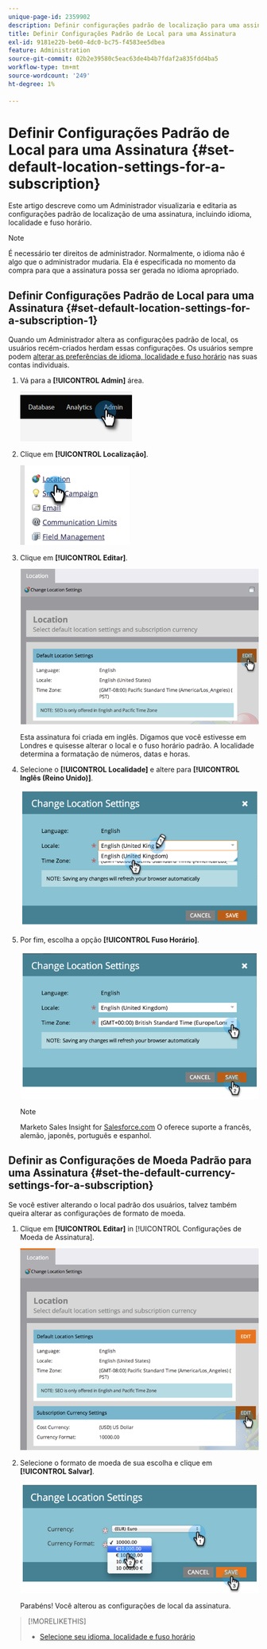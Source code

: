 ```yaml
---
unique-page-id: 2359902
description: Definir configurações padrão de localização para uma assinatura - Documentação do Marketo - Documentação do produto
title: Definir Configurações Padrão de Local para uma Assinatura
exl-id: 9181e22b-be60-4dc0-bc75-f4583ee5dbea
feature: Administration
source-git-commit: 02b2e39580c5eac63de4b4b7fdaf2a835fdd4ba5
workflow-type: tm+mt
source-wordcount: '249'
ht-degree: 1%

---
```


# Definir Configurações Padrão de Local para uma Assinatura {#set-default-location-settings-for-a-subscription}

Este artigo descreve como um Administrador visualizaria e editaria as configurações padrão de localização de uma assinatura, incluindo idioma, localidade e fuso horário.

>[!NOTE]
>
>É necessário ter direitos de administrador. Normalmente, o idioma não é algo que o administrador mudaria. Ela é especificada no momento da compra para que a assinatura possa ser gerada no idioma apropriado.

## Definir Configurações Padrão de Local para uma Assinatura {#set-default-location-settings-for-a-subscription-1}

Quando um Administrador altera as configurações padrão de local, os usuários recém-criados herdam essas configurações. Os usuários sempre podem [alterar as preferências de idioma, localidade e fuso horário](/help/marketo/product-docs/administration/settings/select-your-language-locale-and-time-zone.md) nas suas contas individuais.

1. Vá para a **[!UICONTROL Admin]** área.

   ![](assets/set-default-location-settings-for-a-subscription-1.png)

1. Clique em **[!UICONTROL Localização]**.

   ![](assets/set-default-location-settings-for-a-subscription-2.png)

1. Clique em **[!UICONTROL Editar]**.

   ![](assets/set-default-location-settings-for-a-subscription-3.png)

   Esta assinatura foi criada em inglês. Digamos que você estivesse em Londres e quisesse alterar o local e o fuso horário padrão. A localidade determina a formatação de números, datas e horas.

1. Selecione o **[!UICONTROL Localidade]** e altere para **[!UICONTROL Inglês (Reino Unido)]**.

   ![](assets/set-default-location-settings-for-a-subscription-4.png)

1. Por fim, escolha a opção **[!UICONTROL Fuso Horário]**.

   ![](assets/set-default-location-settings-for-a-subscription-5.png)

   >[!NOTE]
   >
   >Marketo Sales Insight for [Salesforce.com](https://salesforce.com/) O oferece suporte a francês, alemão, japonês, português e espanhol.

## Definir as Configurações de Moeda Padrão para uma Assinatura {#set-the-default-currency-settings-for-a-subscription}

Se você estiver alterando o local padrão dos usuários, talvez também queira alterar as configurações de formato de moeda.

1. Clique em **[!UICONTROL Editar]** in [!UICONTROL Configurações de Moeda de Assinatura].

   ![](assets/set-default-location-settings-for-a-subscription-6.png)

1. Selecione o formato de moeda de sua escolha e clique em **[!UICONTROL Salvar]**.

   ![](assets/set-default-location-settings-for-a-subscription-7.png)

   Parabéns! Você alterou as configurações de local da assinatura.

>[!MORELIKETHIS]
>
>* [Selecione seu idioma, localidade e fuso horário](/help/marketo/product-docs/administration/settings/select-your-language-locale-and-time-zone.md)
